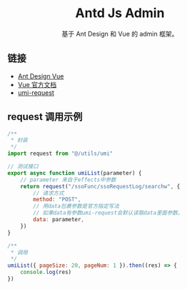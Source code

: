 <h1 align="center">Antd Js Admin</h1>

<div align="center">
基于 Ant Design 和 Vue 的 admin 框架。
</div>

## 链接

-   [Ant Design Vue](https://www.antdv.com/)
-   [Vue 官方文档](https://cn.vuejs.org/)
-   [umi-request](https://github.com/umijs/umi-request/blob/master/README_zh-CN.md)

## request 调用示例

```javascript
/**
 * 封装
 */
import request from "@/utils/umi"

// 测试接口
export async function umiList(parameter) {
    // parameter 来自于effects中参数
    return request("/ssoFunc/ssoRequestLog/searchw", {
        // 请求方式
        method: "POST",
        // 用data包裹参数是官方指定写法
        // 如果data有参数umi-request会默认读取data里面参数。
        data: parameter,
    })
}

/**
 * 调用
 */
umiList({ pageSize: 20, pageNum: 1 }).then((res) => {
    console.log(res)
})
```
